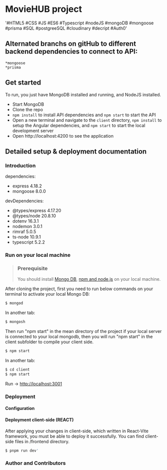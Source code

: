 # MovieHUB project #

'#HTML5 #CSS #JS #ES6 #Typescript #nodeJS #mongoDB #mongoose #prisma #SQL #postgreeSQL #cloudinary #decript #Auth0'

## Alternated branchs on gitHub to different backend dependencies to connect to API: ##

    *mongoose
    *prisma
    


## Get started

To run, you just have MongoDB installed and running, and NodeJS installed.

* Start MongoDB
* Clone the repo
* `npm install` to install API dependencies and `npm start` to start the API
* Open a new terminal and navigate to the `client` directory, `npm install` to setup the Angular dependencies, and `npm start` to start the local development server
* Open http://localhost:4200 to see the application

## Detailed setup & deployment documentation

### Introduction


dependencies:
+ express 4.18.2        
+ mongoose 8.0.0        

devDependencies:        
+ @types/express 4.17.20
+ @types/node 20.8.10   
+ dotenv 16.3.1
+ nodemon 3.0.1
+ rimraf 5.0.5
+ ts-node 10.9.1
+ typescript 5.2.2

### Run on your local machine
 
> ### Prerequisite
> You should install [Mongo DB](https://docs.mongodb.com/manual/installation), [npm and node.js](https://www.npmjs.com/get-npm) on your local machine.


After cloning the project, first you need to run below commands on your terminal to activate your local Mongo DB:
```sh
$ mongod
```
In another tab:
```sh
$ mongosh
```

Then run "npm start" in the mean directory of the project if your local server is connected to your local mongodb, then you will run "npm start" in the client subfolder to compile your client side.
```sh
$ npm start
```
In another tab:
```sh
$ cd client 
$ npm start
```

Run -> [http://localhost:3001](http://localhost:3001/)


### Deployment



#### Configuration


#### Deployment client-side (REACT)

After applying your changes in client-side, which written in React-Vite framework, you must be able to deploy it successfully. You can find client-side files in /frontend directory. 

```sh
$ pnpm run dev'
```


### Author and Contributors
